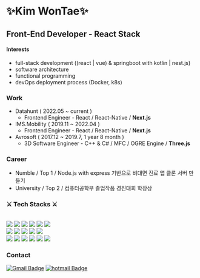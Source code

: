 <div align = "left">

# **✨Kim WonTae✨**
  
## Front-End Developer - React Stack

#### Interests

  * full-stack development ((react | vue) & springboot with kotlin | nest.js)
  * software architecture
  * functional programming
  * devOps deployment process (Docker, k8s)

### Work
  
  * Datahunt ( 2022.05 ~ current )
    * Frontend Engineer - React / React-Native / **Next.js**
  * IMS.Mobility ( 2019.11 ~ 2022.04 )
    * Frontend Engineer - React / React-Native / **Next.js**
  * Avrosoft ( 2017.12 ~ 2019.7, 1 year 8 month )
    * 3D Software Engineer - C++ & C# / MFC / OGRE Engine / **Three.js**

### Career

  * Numble / Top 1 / Node.js with express 기반으로 비대면 진료 앱 클론 서버 만들기
  * University / Top 2 / 컴퓨터공학부 졸업작품 경진대회 학장상
 
<!-- ### Projects
  
  * Dev Blog - Next.js (SSG) / TypeScript / Github Page
    * https://kwt1326.github.io
   -->
### ⚔ Tech Stacks ⚔
<br>
<img src="https://img.shields.io/badge/JavaScript-F7DF1E?style=square&logo=JavaScript&logoColor=white"/>
<img src="https://img.shields.io/badge/TypeScript-3776AB?style=square&logo=TypeScript&logoColor=white"/>
<img src="https://img.shields.io/badge/Node.js-6DA55F?style=square&logo=node.js&logoColor=white"/>
<img src="https://img.shields.io/badge/HTML-E34F26?style=square&logo=HTML5&logoColor=white"/>
<img src="https://img.shields.io/badge/CSS-1572B6?style=square&logo=CSS3&logoColor=white"/>
<img src="https://img.shields.io/badge/GraphQL-FF32B5?style=square&logo=GraphQL&logoColor=white"/><br>
<img src="https://img.shields.io/badge/React-61DAFB?style=square&logo=React&logoColor=white"/>
<img src="https://img.shields.io/badge/ReactNative-61DAFB?style=square&logo=React&logoColor=white"/>
<img src="https://img.shields.io/badge/Next.js-282828?style=square&logo=next.js&logoColor=white"/>
<img src="https://img.shields.io/badge/Nest.js-111111?style=square&logo=nestjs&logoColor=red"/>
<img src="https://img.shields.io/badge/Three.js-black?style=square&logo=three.js&logoColor=white"/><br>
<img src="https://img.shields.io/badge/Webpack-3776AB?style=square&logo=webpack&logoColor=black"/>
<img src="https://img.shields.io/badge/Docker-1572B6?style=square&logo=docker&logoColor=black"/>
<img src="https://img.shields.io/badge/Vue-345652?style=square&logo=vuedotjs&logoColor=%234FC08D"/>
<img src="https://img.shields.io/badge/C++-00599C?style=square&logo=cplusplus&logoColor=white"/>
<img src="https://img.shields.io/badge/Git-F05032?style=square&logo=Git&logoColor=white"/>
<img src="https://img.shields.io/badge/OracleCloud-F05032?style=square&logo=oracle&logoColor=white"/>
<br>
  
### Contact
  
[![Gmail Badge](https://img.shields.io/badge/Gmail-d14836?style=square&logo=Gmail&logoColor=white&link=mailto:kimwontae999@gmail.com)](mailto:kimwontae999@gmail.com)
[![hotmail Badge](https://img.shields.io/badge/Outlook-0078D4?style=square&logo=microsoftoutlook&logoColor=white&link=mailto:u1326@hotmail.com)](mailto:u1326@hotmail.com)
  
</div>
